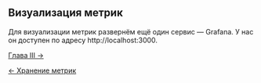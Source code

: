 ## Визуализация метрик

Для визуализации метрик развернём ещё один сервис — Grafana. У нас он доступен по адресу http://localhost:3000.

[Глава III →](./3-1-tracing-intro.md)

[← Хранение метрик](./2-2-prometheus.md)
